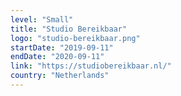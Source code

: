 ```yaml
---
level: "Small"
title: "Studio Bereikbaar"
logo: "studio-bereikbaar.png"
startDate: "2019-09-11"
endDate: "2020-09-11"
link: "https://studiobereikbaar.nl/"
country: "Netherlands"
---
```

